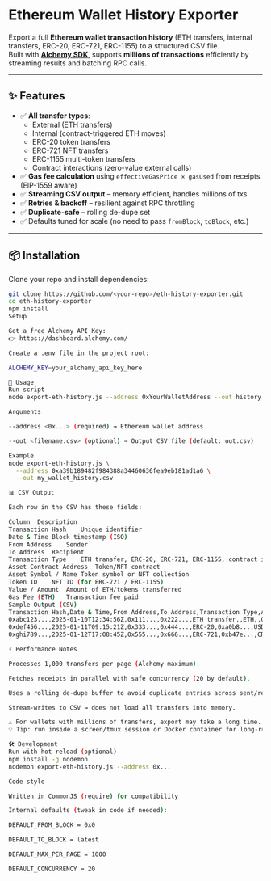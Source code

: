 # Ethereum Wallet History Exporter

Export a full **Ethereum wallet transaction history** (ETH transfers, internal transfers, ERC-20, ERC-721, ERC-1155) to a structured CSV file.  
Built with **[Alchemy SDK](https://docs.alchemy.com/docs/alchemy-sdk)**, supports **millions of transactions** efficiently by streaming results and batching RPC calls.

---

## ✨ Features

- ✅ **All transfer types**:
  - External (ETH transfers)
  - Internal (contract-triggered ETH moves)
  - ERC-20 token transfers
  - ERC-721 NFT transfers
  - ERC-1155 multi-token transfers
  - Contract interactions (zero-value external calls)
- ✅ **Gas fee calculation** using `effectiveGasPrice × gasUsed` from receipts (EIP-1559 aware)
- ✅ **Streaming CSV output** – memory efficient, handles millions of txs
- ✅ **Retries & backoff** – resilient against RPC throttling
- ✅ **Duplicate-safe** – rolling de-dupe set
- ✅ Defaults tuned for scale (no need to pass `fromBlock`, `toBlock`, etc.)

---

## 📦 Installation

Clone your repo and install dependencies:

```bash
git clone https://github.com/<your-repo>/eth-history-exporter.git
cd eth-history-exporter
npm install
Setup

Get a free Alchemy API Key:
👉 https://dashboard.alchemy.com/

Create a .env file in the project root:

ALCHEMY_KEY=your_alchemy_api_key_here

🚀 Usage
Run script
node export-eth-history.js --address 0xYourWalletAddress --out history.csv

Arguments

--address <0x...> (required) → Ethereum wallet address

--out <filename.csv> (optional) → Output CSV file (default: out.csv)

Example
node export-eth-history.js \
  --address 0xa39b189482f984388a34460636fea9eb181ad1a6 \
  --out my_wallet_history.csv

📊 CSV Output

Each row in the CSV has these fields:

Column	Description
Transaction Hash	Unique identifier
Date & Time	Block timestamp (ISO)
From Address	Sender
To Address	Recipient
Transaction Type	ETH transfer, ERC-20, ERC-721, ERC-1155, contract interaction
Asset Contract Address	Token/NFT contract
Asset Symbol / Name	Token symbol or NFT collection
Token ID	NFT ID (for ERC-721 / ERC-1155)
Value / Amount	Amount of ETH/tokens transferred
Gas Fee (ETH)	Transaction fee paid
Sample Output (CSV)
Transaction Hash,Date & Time,From Address,To Address,Transaction Type,Asset Contract Address,Asset Symbol / Name,Token ID,Value / Amount,Gas Fee (ETH)
0xabc123...,2025-01-10T12:34:56Z,0x111...,0x222...,ETH transfer,,ETH,,0.5,0.00042
0xdef456...,2025-01-11T09:15:21Z,0x333...,0x444...,ERC-20,0xa0b8...,USDC,,1000,0.0011
0xghi789...,2025-01-12T17:08:45Z,0x555...,0x666...,ERC-721,0xb47e...,CRYPTOPUNK,1234,1,0.0029

⚡ Performance Notes

Processes 1,000 transfers per page (Alchemy maximum).

Fetches receipts in parallel with safe concurrency (20 by default).

Uses a rolling de-dupe buffer to avoid duplicate entries across sent/received queries.

Stream-writes to CSV → does not load all transfers into memory.

⚠️ For wallets with millions of transfers, export may take a long time.
💡 Tip: run inside a screen/tmux session or Docker container for long-running jobs.

🛠️ Development
Run with hot reload (optional)
npm install -g nodemon
nodemon export-eth-history.js --address 0x...

Code style

Written in CommonJS (require) for compatibility

Internal defaults (tweak in code if needed):

DEFAULT_FROM_BLOCK = 0x0

DEFAULT_TO_BLOCK = latest

DEFAULT_MAX_PER_PAGE = 1000

DEFAULT_CONCURRENCY = 20